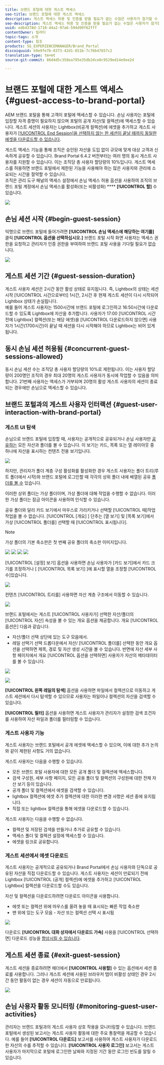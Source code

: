 ```yaml
---
title: 브랜드 포털에 대한 게스트 액세스
seo-title: 브랜드 포털에 대한 게스트 액세스
description: 게스트 액세스 허용 및 인증을 받을 필요가 없는 수많은 사용자가 참가할 수 있도록 비용을 절감할 수 있습니다.
seo-description: 게스트 액세스 허용 및 인증을 받을 필요가 없는 수많은 사용자가 참가할 수 있도록 비용을 절감할 수 있습니다.
uuid: edb4378d-1710-44a2-97a6-594d99f62fff
contentOwner: 밀라티
topic-tags: 소개
content-type: 참조
products: SG_EXPERIENCEMANAGER/Brand_Portal
discoiquuid: b9e9fe7b-0373-42d1-851b-7c76b47657c2
translation-type: tm+mt
source-git-commit: 86d4d5c358ea795e35db2dce8c9529ed14e9ee2d

---
```



# 브랜드 포털에 대한 게스트 액세스 {#guest-access-to-brand-portal}

AEM 브랜드 포털을 통해 고객이 포털에 액세스할 수 있습니다. 손님 사용자는 포털에 입장할 자격 증명이 필요하지 않으며 포털의 공개 자산(및 컬렉션)에 액세스할 수 있습니다. 게스트 세션의 사용자는 Lightbox(비공개 컬렉션)에 에셋을 추가하고 게스트 사용자가 [[!UICONTROL End Session]을 선택하지 않는 한 세션이 끝날 때까지 동일한 에셋을 다운로드할 수 있습니다](#exit-guest-session).

게스트 액세스 기능을 통해 조직은 승인된 자산을 [](../using/brand-portal-sharing-folders.md#how-to-share-folders) 도입 없이 규모에 맞게 대상 고객과 신속하게 공유할 수 있습니다. Brand Portal 6.4.2 버전부터는 여러 명의 동시 게스트 사용자를 지원할 수 있습니다. 이는 조직당 총 사용자 할당량의 10%입니다. 게스트 액세스를 허용하면 브랜드 포털에서 제한된 기능을 사용해야 하는 많은 사용자와 관리에 소요되는 시간을 절약할 수 있습니다.\
조직은 관리 도구 패널의 액세스 설정에서 손님 액세스 허용 옵션을 사용하여 조직의 브랜드 포털 계정에서 손님 액세스를 활성화(또는 비활성화) **** **[!UICONTROL 할]** 수있습니다.

<!--
Comment Type: annotation
Last Modified By: mgulati
Last Modified Date: 2018-08-17T10:42:59.879-0400
Removed the first para: "AEM Assets Brand Portal allows public users to enter the portal anonymously and have restricted access to the allowed public resources as guests. Organization users with guest role need not seek access and authentication from administrators."
-->

![](assets/enable-guest-access.png)

## 손님 세션 시작 {#begin-guest-session}

익명으로 브랜드 포털에 들어가려면 **[!UICONTROL 손님 액세스에 해당하는 여기를]** 클릭 **[!UICONTROL 옵션을 선택하십시오.]** 브랜드 포털 시작 화면 사용자는 액세스 권한을 요청하고 관리자가 인증 권한을 부여하여 브랜드 포털 사용을 기다릴 필요가 없습니다.

![](assets/bp-login-screen.png)

## 게스트 세션 기간 {#guest-session-duration}

게스트 사용자 세션은 2시간 동안 활성 상태로 유지됩니다. 즉, Lightbox의 상태는 세션 시작 [!UICONTROL 시간으로부터] 1시간, 2시간 후 현재 게스트 세션이 다시 시작되어 Lightbox 상태가 손실됩니다.\
예를 들어 게스트 사용자는 1500시간에 브랜드 포털에 로그인하고 16:50시간에 다운로드할 수 있도록 Lightbox에 자산을 추가합니다. 사용자가 17:00 [!UICONTROL 시간 전에 Lightbox] 컬렉션(또는 해당 에셋)을 [!UICONTROL 다운로드하지 않으면] 사용자가 1시간(1700시간)이 끝날 때 세션을 다시 시작해야 하므로 Lightbox는 비어 있게 됩니다.

## 동시 손님 세션 허용됨 {#concurrent-guest-sessions-allowed}

동시 손님 세션 수는 조직당 총 사용자 할당량의 10%로 제한됩니다. 이는 사용자 할당량이 200명인 조직의 경우 최대 20명의 게스트 사용자가 동시에 작업할 수 있음을 의미합니다. 21번째 사용자는 액세스가 거부되며 20명의 활성 게스트 사용자의 세션이 종료되는 경우에만 손님으로 액세스할 수 있습니다.

## 브랜드 포털과의 게스트 사용자 인터랙션 {#guest-user-interaction-with-brand-portal}

### 게스트 UI 탐색

손님으로 브랜드 포털에 입장할 때, 사용자는 공개적으로 공유되거나 손님 사용자만 [공유하는](../using/brand-portal-sharing-folders.md#sharefolders) 모든 자산과 폴더를 볼 수 있습니다. 이 보기는 카드, 목록 또는 열 레이아웃 중 하나에 자산을 표시하는 컨텐츠 전용 보기입니다.

![](assets/disabled-folder-hierarchy1.png)

하지만, 관리자가 폴더 계층 구성 활성화를 활성화한 경우 게스트 사용자는 폴더 트리(루트 폴더에서 시작)와 브랜드 포털에 로그인할 때 각각의 상위 폴더 내에 배열된 공유 [폴더를 볼 수](../using/brand-portal-general-configuration.md#main-pars-header-1621071021) 있습니다.

이러한 상위 폴더는 가상 폴더이며, 가상 폴더에 대해 작업을 수행할 수 없습니다. 이러한 가상 폴더는 잠금 아이콘을 사용하여 인식할 수 있습니다.

공유 폴더와 달리 카드 보기에서 마우스로 가리키거나 선택할 [!UICONTROL 때]작업 작업을 볼 수 없습니다. [!UICONTROL [개요] ] 단추는 [열 보기] 및 [목록 보기]에서 가상 [!UICONTROL 폴더를] 선택할 때 [!UICONTROL 표시됩니다].

>[!NOTE]
>
>가상 폴더의 기본 축소판은 첫 번째 공유 폴더의 축소판 이미지입니다.

![](assets/enabled-hierarchy1.png) ![](assets/hierarchy1-nonadmin.png) ![](assets/hierarchy-nonadmin.png) ![](assets/hierarchy2-nonadmin.png)

[!UICONTROL [설정] 보기] 옵션을 사용하면 손님 사용자가 [카드 보기]에서 카드 크기를 조정하거나 [ [!UICONTROL 목록 보기] ]에 표시할 열을 조정할 [!UICONTROL 수]있습니다.

![](assets/nav-guest-user.png)

컨텐츠 [!UICONTROL 트리를] 사용하면 자산 계층 구조에서 이동할 수 있습니다.

![](assets/guest-login-ui.png)

브랜드 포털에서는 게스트 [!UICONTROL 사용자가] 선택한 자산/폴더의 [!UICONTROL 자산] 속성을 볼 수 있는 개요 옵션을 제공합니다. 개요 [!UICONTROL 옵션은] 다음과 같습니다.

* 자산/폴더 선택 상단에 있는 도구 모음에서.
* 레일 선택기 선택 드롭다운에서
자산/ [!UICONTROL 폴더를] 선택한 동안 개요 옵션을 선택하면 제목, 경로 및 자산 생성 시간을 볼 수 있습니다. 반면에 자산 세부 사항 페이지에서 개요 [!UICONTROL 옵션을 선택하면] 사용자가 자산의 메타데이터를 볼 수 있습니다.

![](assets/overview-option-1.png)

![](assets/overview-rail-selector-1.png)<br />

**[!UICONTROL 왼쪽 레일의 탐색]** 옵션을 사용하면 파일에서 컬렉션으로 이동하고 게스트 세션에서 다시 탐색할 수 있으므로 사용자는 파일이나 컬렉션의 자산을 검색할 수 있습니다.

**[!UICONTROL 필터]** 옵션을 사용하면 게스트 사용자가 관리자가 설정한 검색 조건자를 사용하여 자산 파일과 폴더를 필터링할 수 있습니다.

### 게스트 사용자 기능

게스트 사용자는 브랜드 포털에서 공개 에셋에 액세스할 수 있으며, 이에 대한 추가 논의와 같이 제한된 사항도 거의 없습니다.

게스트 사용자는 다음을 수행할 수 있습니다.

* 모든 브랜드 포털 사용자에 대한 모든 공개 폴더 및 컬렉션에 액세스합니다.
* 검색 구성원, 세부 사항 페이지, 모든 공용 폴더 및 컬렉션의 구성원에 대한 전체 자산 보기 등이 있습니다.
* 공개 폴더 및 컬렉션에서 에셋을 검색할 수 있습니다.
* lightbox 컬렉션에 에셋 추가 컬렉션에 대한 이러한 변경 사항은 세션 중에 유지됩니다.
* 직접 또는 lightbox 컬렉션을 통해 에셋을 다운로드할 수 있습니다.

게스트 사용자는 다음을 수행할 수 없습니다.

* 컬렉션 및 저장된 검색을 만들거나 추가로 공유할 수 있습니다.
* 액세스 폴더 및 컬렉션 설정에 액세스할 수 있습니다.
* 에셋을 링크로 공유합니다.

### 게스트 세션에서 에셋 다운로드

게스트 사용자는 공개적으로 공유되거나 Brand Portal에서 손님 사용자와 단독으로 공유된 자산을 직접 다운로드할 수 있습니다. 게스트 사용자는 세션이 만료되기 전에 Lightbox [!UICONTROL (공개] 컬렉션)에 에셋을 추가하고 [!UICONTROL Lightbox] 컬렉션을 다운로드할 수도 있습니다.

자산 및 컬렉션을 다운로드하려면 다운로드 아이콘을 사용합니다.

* 에셋 또는 컬렉션 위에 마우스를 올려 놓을 때 표시되는 빠른 작업 축소판
* 맨 위에 있는 도구 모음 - 자산 또는 컬렉션 선택 시 표시됨

![](assets/download-on-guest.png)

다운로드 **[!UICONTROL 대화 상자에서 다운로드 가속]** 사용을 [!UICONTROL 선택하면] 다운로드 성능을 [향상시킬 수 있습니다](../using/accelerated-download.md).

## 게스트 세션 종료 {#exit-guest-session}

게스트 세션을 종료하려면 헤더에서 **[!UICONTROL 사용할]** 수 있는 옵션에서 세션 종료를 사용합니다. 그러나 게스트 세션에 사용된 브라우저 탭이 비활성 상태인 경우 2시간 동안 활동이 없는 경우 세션이 자동으로 만료됩니다.

![](assets/end-guest-session.png)

## 손님 사용자 활동 모니터링 {#monitoring-guest-user-activities}

관리자는 브랜드 포털과의 게스트 사용자 상호 작용을 모니터링할 수 있습니다. 브랜드 포털에서 생성된 보고서는 게스트 사용자 활동에 대한 주요 통찰력을 제공할 수 있습니다. 예를 들어 **[!UICONTROL 다운로드]** 보고서를 사용하여 게스트 사용자가 다운로드한 자산의 수를 추적할 수 있습니다. **[!UICONTROL 사용자 로그인]** 보고서는 게스트 사용자가 마지막으로 포털에 로그인한 날짜와 지정된 기간 동안 로그인 빈도를 알릴 수 있습니다.
